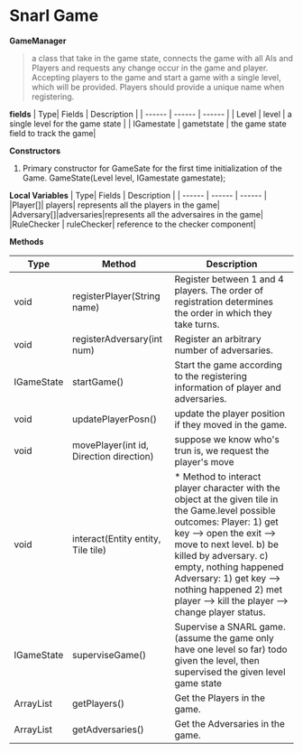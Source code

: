 # Snarl Game

**GameManager**
> a class that take in the game state, connects the game with all AIs and Players and requests any change occur in the game and player.
> Accepting players to the game and start a game with a single level, which will be provided. Players should provide a unique name when registering.

**fields**
| Type| Fields  | Description | 
| ------ | ------ | ------ |
| Level | level | a single level for the game state | 
| IGamestate | gametstate | the game state field to track the game| 


**Constructors**
 1) Primary constructor for GameSate for the first time initialization of the Game.
  GameState(Level level, IGamestate gamestate);

**Local Variables**
| Type| Fields  | Description | 
| ------ | ------ | ------ |
|Player[]| players| represents all the players in the game|
|Adversary[]|adversaries|represents all the adversaires in the game|
|RuleChecker | ruleChecker| reference to the checker component|

**Methods**


| Type | Method | Description |
| ------ | ------ | ------ |
|void|registerPlayer(String name)|Register between 1 and 4 players. The order of registration determines the order in which they take turns.|
| void | registerAdversary(int num)| Register an arbitrary number of adversaries.| 
| IGameState | startGame()| Start the game according to the registering information of player and adversaries.| 
| void | updatePlayerPosn() | update the player position if they moved in the game. |
| void | movePlayer(int id, Direction direction)| suppose we know who's trun is, we request the player's move|
|void | interact(Entity entity,  Tile tile)|   * Method to interact player character with the object at the given tile in the Game.level possible outcomes: Player: 1) get key --> open the exit --> move to next level. b) be killed by adversary. c) empty, nothing happened Adversary: 1) get key --> nothing happened 2) met player --> kill the player --> change player status.|
|IGameState | superviseGame()| Supervise a SNARL game. (assume the game only have one level so far) todo given the level, then supervised the given level game state|
| ArrayList<Player> | getPlayers() | Get the Players in the game. |
|ArrayList<Adversary> | getAdversaries()| Get the Adversaries in the game.|


